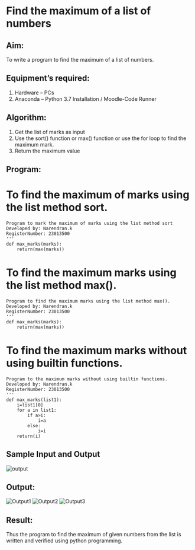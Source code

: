 # Find the maximum of a list of numbers
## Aim:
To write a program to find the maximum of a list of numbers.
## Equipment’s required:
1.	Hardware – PCs
2.	Anaconda – Python 3.7 Installation / Moodle-Code Runner
## Algorithm:
1.	Get the list of marks as input
2.	Use the sort() function or max() function or use the for loop to find the maximum mark.
3.	Return the maximum value
## Program:

# To find the maximum of marks using the list method sort.
```
Program to mark the maximum of marks using the list method sort
Developed by: Narendran.k
RegisterNumber: 23013500
'''
def max_marks(marks):
    return(max(marks))
```

# To find the maximum marks using the list method max().
```
Program to find the maximum marks using the list method max().
Developed by: Narendran.k
RegisterNumber: 23013500
'''
def max_marks(marks):
    return(max(marks))
```

# To find the maximum marks without using builtin functions.
```
Program to the maximum marks without using builtin functions.
Developed by: Narendran.k
RegisterNumber: 23013500
'''
def max_marks(list1):
    i=list1[0]
    for a in list1:
        if a>i:
            i=a
        else:
            i=i
    return(i)
```
## Sample Input and Output
![output](./img/max_marks1.jpg) 

## Output:
![Output1](https://github.com/Narendran-sec/FindMaximum/assets/147473131/62b93fce-9771-497f-a311-b9f288ad0c77)
![Output2](https://github.com/Narendran-sec/FindMaximum/assets/147473131/6ef9be5d-a41f-4b06-aca4-8f1a098f7335)
![Output3](https://github.com/Narendran-sec/FindMaximum/assets/147473131/171fd9bf-1fbc-4148-a41d-963990a3f68d)

## Result:
Thus the program to find the maximum of given numbers from the list is written and verified using python programming.
